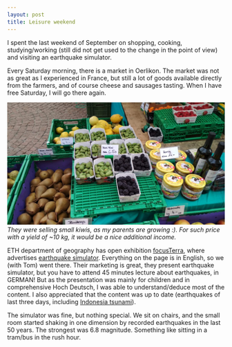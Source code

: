 ```yaml
---
layout: post
title: Leisure weekend
---
```


I spent the last weekend of September on shopping, cooking, studying/working (still did not get used to the change in the point of view) and visiting an earthquake simulator.

Every Saturday morning, there is a market in Oerlikon. The market was not as great as I experienced in France, but still a lot of goods available directly from the farmers, and of course cheese and sausages tasting. When I have free Saturday, I will go there again.

![](https://raw.githubusercontent.com/Bender250/bender250.github.io/master/images/eth/earthquake/kiwi.jpg)
*They were selling small kiwis, as my parents are growing :). For such price with a yield of ~10 kg, it would be a nice additional income.*

ETH department of geography has open exhibition [focusTerra](http://www.focusterra.ethz.ch/en/), where advertises [earthquake simulator](http://www.focusterra.ethz.ch/en/museum/earthquake-simulator.html). Everything on the page is in English, so we (with Tom) went there. Their marketing is great, they present earthquake simulator, but you have to attend 45 minutes lecture about earthquakes, in GERMAN! But as the presentation was mainly for children and in comprehensive Hoch Deutsch, I was able to understand/deduce most of the content. I also appreciated that the content was up to date (earthquakes of last three days, including [Indonesia tsunami](https://en.wikipedia.org/wiki/2018_Sulawesi_earthquake_and_tsunami)).

The simulator was fine, but nothing special. We sit on chairs, and the small room started shaking in one dimension by recorded earthquakes in the last 50 years. The strongest was 6.8 magnitude. Something like sitting in a tram/bus in the rush hour.
